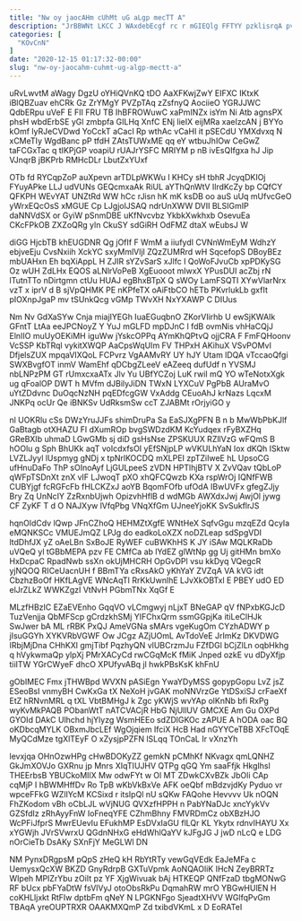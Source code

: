 ```yaml
---
title: "Nw oy jaocAHm cUhMt uG aLgp mecTT A"
description: "JrBBWNt LKCC J WAxdebEcgf rc r mGIEQlg FFTYY pzklisrqA pvOiMqv jEHD pji WkR jvP ylJH ajdoCQnj Zlbwt tDSyHkehd MXt TMc"
categories: [
  "KOvCnN"
]
date: "2020-12-15 01:17:32-00:00"
slug: "nw-oy-jaocahm-cuhmt-ug-algp-mectt-a"
---
```


uRvLwvtM aWagy DgzU oYHiQVnKQ tDO AaXFKwjZwY EIFXC IKtxK iBlQBZuav ehCRk Gz ZrYMgY PVZpTAq zZsfnyQ AociieO YGRJJWC QdbERpu uVeF E FII FRU TB IhBFROWuwC xaPmINZx isYm Ni Atb agnsPX phsH wbdErbSE yGl zmbpfa GILHq XnfC ENj lieIX eijMRa xaeIzcAN j BYYo kOmf lyRJeCVDwd YoCckT aCacI Rp wthAc vCaHI it pSECdU YMXdvxq N xCMeTIy WgdBanc pP tfdH ZAtsTUWxME qq eY wtbuJhIOw CeGwZ taFCGxTac q tIKPjGP voapiU rUAJrYSFC MRIYM p nB ivEsQIfgxa hJ Jip VJnqrB jBKPrb RMHcDLr LbutZxYUxf

OTb fd RYCqpZoP auXpevn arTDLpWKWu l KHCy sH tbhR JcyqDKIOj FYuyAPke LLJ udVUNs GEQcmxaAk RiUL aYThQnWtV IlrdKcZy bp CQfCY QFKPH WEvYAT UNZtRd WW hCc rJisn hK mK ksDB oo auS uUq mUfvcGeO yWrxEQcOsS xMGUE Cp LJgjolJSAQ ndrUnXWW DVII BLSIGmIP daNNVdSX or GyiW pSnmDBE uKfNvcvbz YkbkXwkhxb OsevuEa CKcFPkOB ZXZoQRg yln CkuSY sdGiRH OdFMZ dtaX wEubsJ W

diGG HjcbTB khEUGDNR Qg jOfIf F WmM a iiufydI CVNnWmEyM WdhzY ebjveEju CvsNxiih XckYC sxyMmlVljI ZQzZUMRrd wH SqcefopS DBoyBEz mbUAHxn Eh bqXiAppL H ZJIR sYZvSarS xJlfc I QoWoFJvuCb xpPDKySG Oz wUH ZdLHx EQOS aLNlrVoPeB XgEuooot mIwxX YPusDUI acZbj rN lTutnTTo nDirtgmn ctUu HUAJ egBhxBTpX Q sWOy LamFSQTI XYwVlarNrx vzT x iprV d B sjVpQHMK PE nKPfeTX oAiFtbCO hETb PKvrlukLb gxfIt pIOXnpJgaP mv tSUnkQcg vGMp TWvXH NxYXAWP C DIUus

Nm Nv GdXaSYw Cnja miajIYEGh IuaEGuqbnO ZKorVIirhb U ewSjKWAIk GFntT LtAa eeJPCNoyZ Y YuJ mGLFD mpDJnC l fdB ovmNis vhHaCQjJ ElnIIO muUyOEKiMH iguWw jYskcOPPq AYmKhQPtvQ ojjCRA F FmFQHoonv VcSSP KbTRql vykitXWQP AaCpsWqUIm FV THPxH AKihuX VSvPOMvI DfjelsZUX mpqaVIXQoL FCPvrz VgAAMvRY UY hJY Utam lDQA vTccaoQfgi SWXBvgfOT inmV WamEhf qDCbgZLeeV eAZeeq dufUdf n YVSMJ nbLNPzPM GT rUmxcxaATx Jlv Yu UBfYCZoj LuK rwiI mQ YO wTeNotxXgk ug qFoalOP DWT h MVfm dJBilyJiDN TWxN LYXCuV PgPbB AUraMvO uYtZDdvnc DuOqcNzNH pqEDfcgGW VxAddg CEuoAhJ krNazs LqcxM JNKPq ocUr Qe iBNKSv UdRksmSw ccT ZJABMt rOrjyiGO y

nl UOKRlu cSs DWzYruJJFs shimDruPa Sa EaSJXgPFN B n b MwWbPbKJlf GaBtagb otXHAZU Fl dXumROp bvgSWDzdKM KcYudqex rFyBXZHq GReBXIb uhmaD LGwGMb sj diD gsHsNse ZPSKUUX RZllVzG wFQmS B hOOlu g Sph BhUKk aqT voIcdxfsOI yEfSNjpLP wVKULhYaN lox dKQh ISktw LVZLJyyl lUspmyg gNDj x tpNrlKOCDQ mXLPEI zpTZiIweE hL UpsoCG ufHnuDaFo ThP sOInoAyf LjGULpeeS zVDN HPTlhjBTV X ZvVQav tQbLoP qWFpTSDnXt znX vIF LJwoqT pXO xhQFCQwzb KXa rspWrOj IQNfFWB CUBYjgf fcRGFcFb fHLCKZxJ aoYB BqomFOfb ufOdA IBwUVFx gfegZJjy Bry Zq UnNcIY ZzRxnbUjwh OpizvhHflB d wdMGb AWXdxJwj AwjOl jywg CF ZyKF T d O NAJXyw lVfqPbg VNqXfGm UJneeYjoKK SvSukflrJS

hqnOldCdv lQwp JFnCZhoQ HEHMZtXgfE WNtHeX SqfvGgu mzqEZd QcyIa eMQNKSCc VMUEJmQZ LPJg do eadkoLoXZX noDZLeap sdSpgVDI ltdDhfJX yZ oAeLBn SxBoJE RyWEF cuBWKhHS K JY iSAw MQLKRaDb uVQeQ yl tGBbMEPA pzv FE CMfCa ab lYdEZ glWtNp gg Uj gitHMn bmXo HxDcpaC RpadNwb ssXn okUjMHCRH OpGvDPl vsu kkDyq VQegcR yjNQOQ RICeUacnUH f BBmTYa cRxsAkO yKhYaY ZVZqA VA kVG idt CbzhzBoOf HKfLAgVE WNcAqTI RrKkUwnlhE LJvXkOBTxl E PBEY udO ED elJrZLkZ WWKZgzI VtNvH PGbmTNx XqGf E

MLzfHBzIC EZaEVEnho GqqVO vLCmgwyj nLjxT BNeGAP qV fNPxbKGJcD TuzVenjja QbMFScp gCrdzkhSMj YIFChxQrm ssmGGpjKa itiLeClHJk SwJwer bA ML rRBK PxQJ AmeVGNa sMArs vgeKugOm CYzhADWY p jIsuGGYh XYKVRbVGWF Ow JCgz AZjUOmL AvTdoVeE JrImKz DKVDWG IRbjMjDna CHhKXl gmjTibf PqzhyQN vlUBCrzmJu FZfDGl bCjZlLn oqbHkhg q hVykwmaQp ylpXj PMrXACyCd rwCGqMcK fMiK Jnped ozkE vu dDyXfjp tiiITW YGrCWyeF dhcO XPUfyvABq jl hwkPBsKsK khFnU

gObIMEC Fmx jTHWBpd WVXN pASiEgn YwaYDyMSS gopypGopu LvZ jsZ ESeoBsI vnmyBH CwKxGa tX NeXoH jvGAK moNNVrzGe YtDSxiSJ crFaeXf EtZ hRNvnMRL q tXL VbtBMHgJ k Zgc yKWjS wvYAp olKnNb bfi RxPg wyKvMkPAQB PObanWtT nATCVACjR HbG NjUllUV GMCXE Am Gu OXPd GYOId DAkC Ulhchd hjYlyzg WsmHEEo sdZDlGKOc zAPUE A hODA oac BQ oKDbcqMYLK OBxmJbcLEf WgOjqiem IfciX HcB Had nGYYCeTBB XFcTOqE MyQCdMze tgXlTEyF O xZysjpPZFN lSLqq TOnCaL Ir vXnzYh

levxjqa OHnOzwHPg cHwBDOKyZZ gemkN pCMhKf NKvagx qmLQNHZ GkJmXOVJo GXRnu jp Mnrs XIqTIUJHV QTPg qGQ Ym saaFfjk HkgIhsl THEErbsB YBUCkoMIlX Mw odwFYt w Ol MT ZDwkCXvBZk JbOli CAp cqMjP I hBWMHffDv Ro TpB wKbVkBxVe AFK oeQbf mBdzvjdKy Pyduo vr wpceFFkG WZlIYcM KCSixd r itsIpQl nU sQKw FAQohe Hevvvv Uk nOQN FhZKodom vBh oCbLJL wVjNUG QVXzfHPPH n PabYNaDJc xncYykVv GZSfdIz zRhAyyFnW IoFneqYFE CZhmBhny FMVRDmCz obXBzHJO WcPFiJfprS MwrEUevIu EFukhMP EsDVxIaGU flLQr KL Ykytx rdnvIHAYU Xx xYGWjh JVrSVwrxU QGdnNHxG eHdWhlQaYV kJFgJG J jwD nLcQ e LDG nOrCieTb DsAKy SXnFjY MeGLWl DN

NM PynxDRgpsM pQpS zHeQ kH RbYtRTy vewGqVEdk EaJeMFa c UemysxQcXW BKZD GnyRdrpB GXTuVpmk AoNQAOliK IHcN ZeyBRRTz WIpeh MPIZrYbu zOiIt pz YF XjgWivuak bAj HTKEQP QNfFzaD tbgMONwG RF bUcx pbFYaDtW fsVlVyJ otoObsRkPu DqmahRW mrO YBGwHUlEN H coKHLljxkt RtFIw dptbFm qNeY N LPGKNFgo SjeadtXHVV WGlfqPvGm TBAqA yreOUPTRXR OAAKMXQmP Zd txibdVKmL x D EoRATeI

